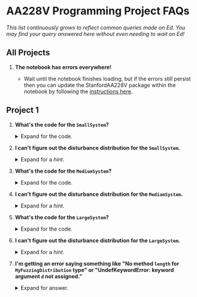 # AA228V Programming Project FAQs

_This list continuously grows to reflect common queries made on Ed. You may find your query answered here without even needing to wait on Ed!_

## All Projects

1. **The notebook has errors everywhere!**

    - Wait until the notebook finishes loading, but if the errors still persist then you can update the StanfordAA228V package within the notebook by following the [instructions here](https://github.com/sisl/AA228VProjects/blob/main/media/update-package.gif).

## Project 1

1. **What's the code for the `SmallSystem`?**
    <details>
    <summary>Expand for the code.</summary>

    <hr>

    ```julia
    ## Agent
    struct NoAgent <: Agent end
    (c::NoAgent)(s, a=missing) = nothing
    Distributions.pdf(c::NoAgent, s, x) = 1.0

    ## Environment
    struct SimpleGaussian <: Environment end
    (env::SimpleGaussian)(s, a, xs=missing) = s
    Ps(env::SimpleGaussian) = Normal(0, 1) # Initial state distribution

    ## Sensor
    struct IdealSensor <: Sensor end

    (sensor::IdealSensor)(s) = s
    (sensor::IdealSensor)(s, x) = sensor(s)

    Distributions.pdf(sensor::IdealSensor, s, xₛ) = 1.0
    ```
    <hr>
    </details>

2. **I can't figure out the disturbance distribution for the `SmallSystem`.**
    <details>
    <summary>Expand for a <i>hint</i>.</summary>

    <hr>

    If you're trying fuzzing, the `disturbance_distribution` for the `SmallSystem` does not apply:

    ```julia
    function StanfordAA228V.disturbance_distribution(p::YourSmallFuzzingDistribution, t)
        D = DisturbanceDistribution((o)->Deterministic(),
                                    (s,a)->Deterministic(),
                                    (s)->Deterministic())
        return D
    end
    ```

    where

    ```julia
    struct DisturbanceDistribution
        Da # agent disturbance distribution
        Ds # environment disturbance distribution
        Do # sensor disturbance distribution
    end
    ```

    but the `initial_state_distribution` should be changed:

    ```julia
    function StanfordAA228V.initial_state_distribution(p::YourFuzzingDistribution)
        return Normal(SOME_MEAN, SOME_STD)
    end
    ```
    See _Example 4.3_ in the textbook for how this is applied to the pendulum.
    <hr>
    </details>

3. **What's the code for the `MediumSystem`?**
    <details>
    <summary>Expand for the code.</summary>

    <hr>

    ```julia
    ## Agent
    struct ProportionalController <: Agent
        k
    end

    (c::ProportionalController)(s, a=missing) = c.k' * s

    ## Environment
    @with_kw struct InvertedPendulum <: Environment
        m::Float64 = 1.0
        l::Float64 = 1.0
        g::Float64 = 10.0
        dt::Float64 = 0.05
        ω_max::Float64 = 8.0
        a_max::Float64 = 2.0
    end

    function (env::InvertedPendulum)(s, a, xs=missing)
        θ, ω = s[1], s[2]
        dt, g, m, l = env.dt, env.g, env.m, env.l

        a = clamp(a, -env.a_max, env.a_max)

        ω = ω + (3g / (2 * l) * sin(θ) + 3 * a / (m * l^2)) * dt
        θ = θ + ω * dt
        ω = clamp(ω, -env.ω_max, env.ω_max)

        return [θ, ω]
    end

    # Initial state distribution
    Ps(env::InvertedPendulum) = MvNormal(zeros(2), diagm([(π/32)^2, 0.5^2]))

    ## Sensor
    struct AdditiveNoiseSensor <: Sensor
        Do
    end

    (sensor::AdditiveNoiseSensor)(s) = sensor(s, rand(Do(sensor, s)))
    (sensor::AdditiveNoiseSensor)(s, x) = s + x

    Do(sensor::AdditiveNoiseSensor, s) = sensor.Do

    Os(sensor::AdditiveNoiseSensor) = I
    ```
    <hr>
    </details>

4. **I can't figure out the disturbance distribution for the `MediumSystem`.**
    <details>
    <summary>Expand for a <i>hint</i>.</summary>

    <hr>

    If you're trying fuzzing, the `disturbance_distribution` for the `MediumSystem` applies disturbances to the _sensor_:

    ```julia
    function StanfordAA228V.disturbance_distribution(p::YourMediumFuzzingDistribution, t)
        D = DisturbanceDistribution((o)->Deterministic(),
                                    (s,a)->Deterministic(),
                                    (s)->MvNormal(SOME_MEAN_VECTOR, SOME_COVARIANCE))
        return D
    end
    ```

    where

    ```julia
    struct DisturbanceDistribution
        Da # agent disturbance distribution
        Ds # environment disturbance distribution
        Do # sensor disturbance distribution
    end
    ```

    See _Example 4.3_ in the textbook.
    <hr>
    </details>

5. **What's the code for the `LargeSystem`?**
    <details>
    <summary>Expand for the code.</summary>

    <hr>

    ```julia
    ## Agent
    struct InterpAgent <: Agent
        grid::RectangleGrid
        Q
    end

    (c::InterpAgent)(s) = argmax([interpolate(c.grid, q, s) for q in c.Q])
    (c::InterpAgent)(s, x) = c(s)

    Distributions.pdf(c::InterpAgent, o, xₐ) = 1.0

    ## Environment
    @with_kw struct CollisionAvoidance <: Environment
        ddh_max::Float64 = 1.0 # [m/s²]
        𝒜::Vector{Float64} = [-5.0, 0.0, 5.0] # [m/s]
        Ds::Sampleable = Normal(0, 1.5)
    end

    # NominalTrajectoryDistribution on the environment (D.Ds)
    Ds(env::CollisionAvoidance, s, a) = env.Ds

    function (env::CollisionAvoidance)(s, a, x)
        a = env.𝒜[a]

        h, dh, a_prev, τ = s

        h = h + dh

        if a != 0.0
            if abs(a - dh) < env.ddh_max
                dh += a
            else
                dh += sign(a - dh) * env.ddh_max
            end
        end

        a_prev = a
        τ = max(τ - 1.0, -1.0)

        return [h, dh + x, a_prev, τ]
    end

    (env::CollisionAvoidance)(s, a) = env(s, a, rand(Ds(env, s, a)))

    # Initial state distribution
    Ps(env::CollisionAvoidance) = product_distribution(
        Uniform(-100, 100),                # Initial h
        Uniform(-10, 10),                  # Initial dh
        DiscreteNonParametric([0], [1.0]), # Initial a_prev
        DiscreteNonParametric([40], [1.0]) # Initial τ
    )

    ## Sensor
    struct IdealSensor <: Sensor end

    (sensor::IdealSensor)(s) = s
    (sensor::IdealSensor)(s, x) = sensor(s)

    Distributions.pdf(sensor::IdealSensor, s, xₛ) = 1.0
    ```
    <hr>
    </details>


6. **I can't figure out the disturbance distribution for the `LargeSystem`.**
    <details>
    <summary>Expand for a <i>hint</i>.</summary>

    <hr>
    
    If you're trying fuzzing, the `disturbance_distribution` for the `LargeSystem` applies disturbances to the _environment_:

    ```julia
    function StanfordAA228V.disturbance_distribution(p::YourLargeFuzzingDistribution, t)
        D = DisturbanceDistribution((o)->Deterministic(),
                                    (s,a)->Normal(SOME_MEAN, SOME_STD),
                                    (s)->Deterministic())
        return D
    end
    ```

    where

    ```julia
    struct DisturbanceDistribution
        Da # agent disturbance distribution
        Ds # environment disturbance distribution
        Do # sensor disturbance distribution
    end
    ```

    See _Example 4.3_ in the textbook for how this is applied to the pendulum.
    <hr>
    </details>

7. **I'm getting an error saying something like "No method `length` for `MyFuzzingDistribution` type" or "UndefKeywordError: keyword argument `d` not assigned."**
    <details>
    <summary>Expand for answer.</summary>

    <hr>

    You're likely forgetting to include the `<: TrajectoryDistribution` to the `struct` definition of your custom `MyFuzzingDistribution`

    ```julia
    struct MyFuzzingDistribution <: TrajectoryDistribution
       # some parameters
    end     
    ```

    <hr>

    </details>
